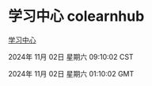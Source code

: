 # 学习中心 colearnhub
[学习中心](http://219.139.197.74:56308/colearnhub/)

2024年 11月 02日 星期六 09:10:02 CST

2024年 11月 02日 星期六 01:10:02 GMT
